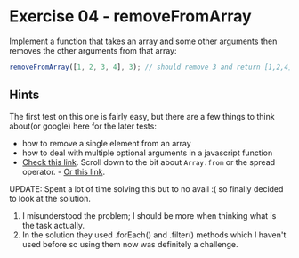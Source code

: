 # Exercise 04 - removeFromArray

Implement a function that takes an array and some other arguments then removes the other arguments from that array:

```javascript
removeFromArray([1, 2, 3, 4], 3); // should remove 3 and return [1,2,4]
```

## Hints

The first test on this one is fairly easy, but there are a few things to think about(or google) here for the later tests:

- how to remove a single element from an array
- how to deal with multiple optional arguments in a javascript function
- [Check this link](https://developer.mozilla.org/en-US/docs/Web/JavaScript/Reference/Functions/arguments).  Scroll down to the bit about `Array.from` or the spread operator. - [Or this link](https://developer.mozilla.org/en-US/docs/Web/JavaScript/Reference/Functions/rest_parameters).
 
 
 UPDATE:
 Spent a lot of time solving this but to no avail :( so finally decided to look at the solution.
 1. I misunderstood the problem; I should be more when thinking what is the task actually.
 2. In the solution they used .forEach() and .filter() methods which I haven't used before so using them now was definitely a challenge.
